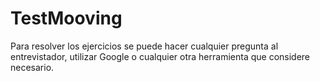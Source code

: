 # TestMooving
Para resolver los ejercicios se puede hacer cualquier pregunta al entrevistador,  utilizar Google o cualquier otra herramienta que considere necesario.

